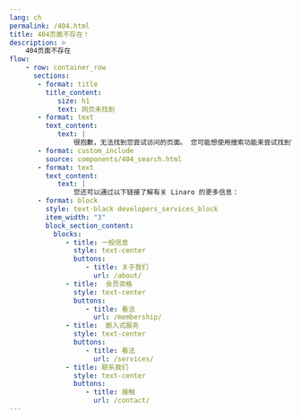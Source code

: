 ```yaml
---
lang: ch
permalink: /404.html
title: 404页面不存在！
description: >
    404页面不存在
flow:
    - row: container_row
      sections:
       - format: title
         title_content:
            size: h1
            text: 网页未找到
       - format: text
         text_content:
            text: |
                很抱歉，无法找到您尝试访问的页面。 您可能想使用搜索功能来尝试找到它：
       - format: custom_include
         source: components/404_search.html
       - format: text
         text_content:
            text: |
                您还可以通过以下链接了解有关 Linaro 的更多信息：
       - format: block
         style: text-black developers_services_block
         item_width: "3"
         block_section_content:
           blocks:
              - title: 一般信息
                style: text-center
                buttons:
                   - title: 关于我们
                     url: /about/
              - title:  会员资格
                style: text-center
                buttons:
                   - title: 看法
                     url: /membership/
              - title:  嵌入式服务
                style: text-center
                buttons:
                   - title: 看法
                     url: /services/
              - title: 联系我们
                style: text-center
                buttons:
                   - title: 接触
                     url: /contact/
---
```

